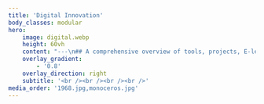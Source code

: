 ```yaml
---
title: 'Digital Innovation'
body_classes: modular
hero:
    image: digital.webp
    height: 60vh
    content: "---\n## A comprehensive overview of tools, projects, E-learnings and open licences"
    overlay_gradient:
        - '0.8'
    overlay_direction: right
    subtitle: '<br /><br /><br /><br />'
media_order: '1968.jpg,monoceros.jpg'
---
```


